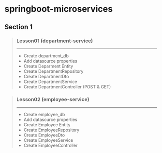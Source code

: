 # springboot-microservices

## Section 1
> ### Lesson01 (department-service)
> ***
>- Create department_db
>- Add datasource properties
>- Create Deparment Entity
>- Create DepartmentRepository
>- Create DepartmentDto
>- Create DepartmentService
>- Create DepartmentController (POST & GET)

> ### Lesson02 (employee-service)
> ***
>- Create employee_db
>- Add datasource properties
>- Create Employee Entity
>- Create EmployeeRepository
>- Create EmployeeDto
>- Create EmployeeService
>- Create EmployeeController